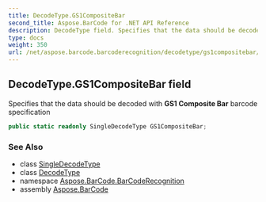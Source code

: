 ```yaml
---
title: DecodeType.GS1CompositeBar
second_title: Aspose.BarCode for .NET API Reference
description: DecodeType field. Specifies that the data should be decoded with GS1 Composite Bar barcode specification
type: docs
weight: 350
url: /net/aspose.barcode.barcoderecognition/decodetype/gs1compositebar/
---
```

## DecodeType.GS1CompositeBar field

Specifies that the data should be decoded with **GS1 Composite Bar** barcode specification

```csharp
public static readonly SingleDecodeType GS1CompositeBar;
```

### See Also

* class [SingleDecodeType](../../singledecodetype/)
* class [DecodeType](../)
* namespace [Aspose.BarCode.BarCodeRecognition](../../../aspose.barcode.barcoderecognition/)
* assembly [Aspose.BarCode](../../../)


